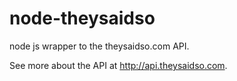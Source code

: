 node-theysaidso
===============

node js wrapper to the theysaidso.com API.

See more about the API at http://api.theysaidso.com.
